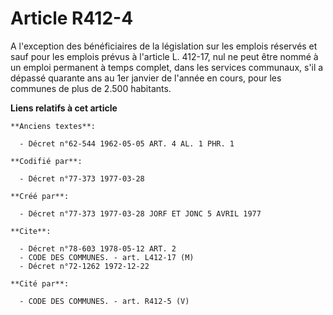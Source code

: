 # Article R412-4

A l'exception des bénéficiaires de la législation sur les emplois réservés et sauf pour les emplois prévus à l'article L.
412-17, nul ne peut être nommé à un emploi permanent à temps complet, dans les services communaux, s'il a dépassé quarante
ans au 1er janvier de l'année en cours, pour les communes de plus de 2.500 habitants.

**Liens relatifs à cet article**

	**Anciens textes**:

	  - Décret n°62-544 1962-05-05 ART. 4 AL. 1 PHR. 1

	**Codifié par**:

	  - Décret n°77-373 1977-03-28

	**Créé par**:

	  - Décret n°77-373 1977-03-28 JORF ET JONC 5 AVRIL 1977

	**Cite**:

	  - Décret n°78-603 1978-05-12 ART. 2
	  - CODE DES COMMUNES. - art. L412-17 (M)
	  - Décret n°72-1262 1972-12-22

	**Cité par**:

	  - CODE DES COMMUNES. - art. R412-5 (V)
